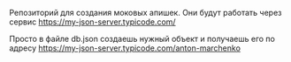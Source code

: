 Репозиторий для создания моковых апишек. Они будут работать через сервис https://my-json-server.typicode.com/

Просто в файле db.json создаешь нужный объект и получаешь его по адресу https://my-json-server.typicode.com/anton-marchenko
